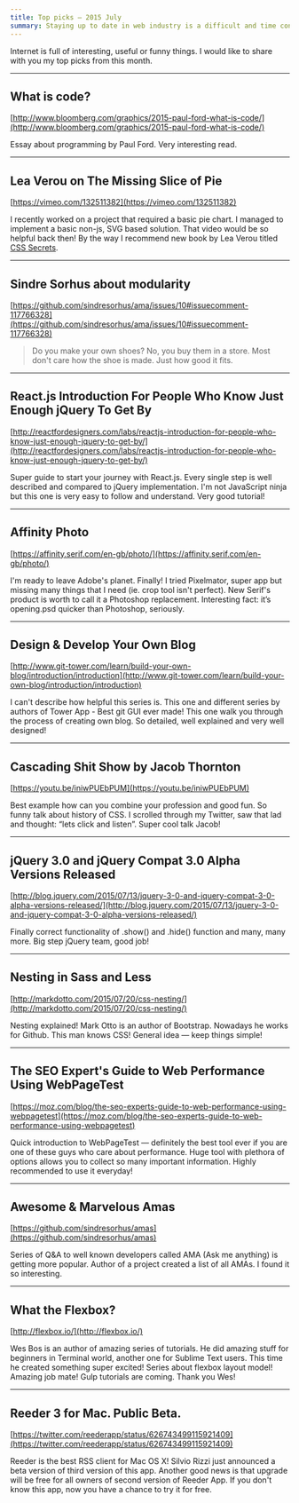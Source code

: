 ```yaml
---
title: Top picks — 2015 July
summary: Staying up to date in web industry is a difficult and time consuming task. I would like to share with you my top finds from the past month.
---
```


Internet is full of interesting, useful or funny things. I would like to share with you my top picks from this month.

- - -

## What is code?

[http://www.bloomberg.com/graphics/2015-paul-ford-what-is-code/](http://www.bloomberg.com/graphics/2015-paul-ford-what-is-code/)

Essay about programming by Paul Ford. Very interesting read.

- - -

## Lea Verou on The Missing Slice of Pie

[https://vimeo.com/132511382](https://vimeo.com/132511382)

I recently worked on a project that required a basic pie chart. I managed to implement a basic non-js, SVG based solution. That video would be so helpful back then! By the way I recommend new book by Lea Verou titled [CSS Secrets](http://shop.oreilly.com/product/0636920031123.do).

- - -

## Sindre Sorhus about modularity

[https://github.com/sindresorhus/ama/issues/10#issuecomment-117766328](https://github.com/sindresorhus/ama/issues/10#issuecomment-117766328)

> Do you make your own shoes? No, you buy them in a store. Most don't care how the shoe is made. Just how good it fits.

- - -

## React.js Introduction For People Who Know Just Enough jQuery To Get By

[http://reactfordesigners.com/labs/reactjs-introduction-for-people-who-know-just-enough-jquery-to-get-by/](http://reactfordesigners.com/labs/reactjs-introduction-for-people-who-know-just-enough-jquery-to-get-by/)

Super guide to start your journey with React.js. Every single step is well described and compared to jQuery implementation. I'm not JavaScript ninja but this one is very easy to follow and understand. Very good tutorial!

- - -

## Affinity Photo

[https://affinity.serif.com/en-gb/photo/](https://affinity.serif.com/en-gb/photo/)

I'm ready to leave Adobe's planet. Finally! I tried Pixelmator, super app but missing many things that I need (ie. crop tool isn't perfect). New Serif's product is worth to call it a Photoshop replacement. Interesting fact: it’s opening.psd quicker than Photoshop, seriously.

- - -

## Design & Develop Your Own Blog

[http://www.git-tower.com/learn/build-your-own-blog/introduction/introduction](http://www.git-tower.com/learn/build-your-own-blog/introduction/introduction)

I can't describe how helpful this series is. This one and different series by authors of Tower App - Best git GUI ever made! This one walk you through the process of creating own blog. So detailed, well explained and very well designed!

- - -

## Cascading Shit Show by Jacob Thornton

[https://youtu.be/iniwPUEbPUM](https://youtu.be/iniwPUEbPUM)

Best example how can you combine your profession and good fun. So funny talk about history of CSS. I scrolled through my Twitter, saw that lad and thought: “lets click and listen”. Super cool talk Jacob!

- - -

## jQuery 3.0 and jQuery Compat 3.0 Alpha Versions Released

[http://blog.jquery.com/2015/07/13/jquery-3-0-and-jquery-compat-3-0-alpha-versions-released/](http://blog.jquery.com/2015/07/13/jquery-3-0-and-jquery-compat-3-0-alpha-versions-released/)

Finally correct functionality of .show() and .hide() function and many, many more. Big step jQuery team, good job!

- - -

## Nesting in Sass and Less

[http://markdotto.com/2015/07/20/css-nesting/](http://markdotto.com/2015/07/20/css-nesting/)

Nesting explained! Mark Otto is an author of Bootstrap. Nowadays he works for Github. This man knows CSS! General idea — keep things simple!

- - -

## The SEO Expert's Guide to Web Performance Using WebPageTest

[https://moz.com/blog/the-seo-experts-guide-to-web-performance-using-webpagetest](https://moz.com/blog/the-seo-experts-guide-to-web-performance-using-webpagetest)

Quick introduction to WebPageTest — definitely the best tool ever if you are one of these guys who care about performance. Huge tool with plethora of options allows you to collect so many important information. Highly recommended to use it everyday!

- - -

## Awesome & Marvelous Amas

[https://github.com/sindresorhus/amas](https://github.com/sindresorhus/amas)

Series of Q&A to well known developers called AMA (Ask me anything) is getting more popular. Author of a project created a list of all AMAs. I found it so interesting.

- - -

## What the Flexbox?

[http://flexbox.io/](http://flexbox.io/)

Wes Bos is an author of amazing series of tutorials. He did amazing stuff for beginners in Terminal world, another one for Sublime Text users. This time he created something super excited! Series about flexbox layout model! Amazing job mate! Gulp tutorials are coming. Thank you Wes!

 - - -

## Reeder 3 for Mac. Public Beta.

[https://twitter.com/reederapp/status/626743499115921409](https://twitter.com/reederapp/status/626743499115921409)

Reeder is the best RSS client for Mac OS X! Silvio Rizzi just announced a beta version of third version of this app. Another good news is that upgrade will be free for all owners of second version of Reeder App. If you don't know this app, now you have a chance to try it for free.
